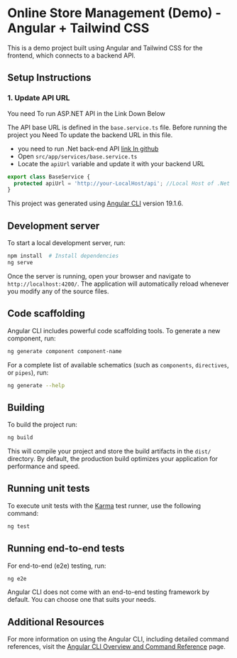 # Online Store Management (Demo) - Angular + Tailwind CSS  

This is a demo project built using Angular and Tailwind CSS for the frontend, which connects to a backend API.  

## Setup Instructions  

### 1. Update API URL  
You need To run ASP.NET API in the Link Down Below 

The API base URL is defined in the `base.service.ts` file. Before running the project  you Need To  update the backend URL in this file.  

- you need to run .Net back-end API [link In github](https://github.com/mark701/BackEnd-NetAPi)  
- Open `src/app/services/base.service.ts`  
- Locate the `apiUrl` variable and update it with your backend URL  

```typescript
export class BaseService {
  protected apiUrl = 'http://your-LocalHost/api'; //Local Host of .Net API
}

```


This project was generated using [Angular CLI](https://github.com/angular/angular-cli) version 19.1.6.

## Development server

To start a local development server, run:

```bash
npm install  # Install dependencies  
ng serve
```

Once the server is running, open your browser and navigate to `http://localhost:4200/`. The application will automatically reload whenever you modify any of the source files.

## Code scaffolding

Angular CLI includes powerful code scaffolding tools. To generate a new component, run:

```bash
ng generate component component-name
```
For a complete list of available schematics (such as `components`, `directives`, or `pipes`), run:

```bash
ng generate --help
```

## Building

To build the project run:

```bash
ng build
```

This will compile your project and store the build artifacts in the `dist/` directory. By default, the production build optimizes your application for performance and speed.

## Running unit tests

To execute unit tests with the [Karma](https://karma-runner.github.io) test runner, use the following command:

```bash
ng test
```

## Running end-to-end tests

For end-to-end (e2e) testing, run:

```bash
ng e2e
```

Angular CLI does not come with an end-to-end testing framework by default. You can choose one that suits your needs.

## Additional Resources

For more information on using the Angular CLI, including detailed command references, visit the [Angular CLI Overview and Command Reference](https://angular.dev/tools/cli) page.
